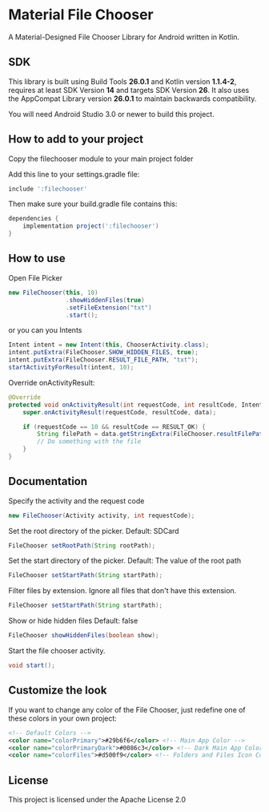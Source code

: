 # Material File Chooser

A Material-Designed File Chooser Library for Android written in Kotlin.

## SDK
This library is built using Build Tools **26.0.1** and Kotlin version **1.1.4-2**, requires at least SDK Version **14** and targets SDK Version **26**.
It also uses the AppCompat Library version **26.0.1** to maintain backwards compatibility.

You will need Android Studio 3.0 or newer to build this project.

## How to add to your project

Copy the filechooser module to your main project folder

Add this line to your settings.gradle file:
```gradle
include ':filechooser'
```
Then make sure your build.gradle file contains this:
```gradle
dependencies {
    implementation project(':filechooser')
}
```

## How to use

Open File Picker
```java
new FileChooser(this, 10)
                .showHiddenFiles(true)
                .setFileExtension("txt")
                .start();
```
or you can you Intents
```java
Intent intent = new Intent(this, ChooserActivity.class);
intent.putExtra(FileChooser.SHOW_HIDDEN_FILES, true);
intent.putExtra(FileChooser.RESULT_FILE_PATH, "txt");
startActivityForResult(intent, 10);
```

Override onActivityResult:
```java
@Override
protected void onActivityResult(int requestCode, int resultCode, Intent data) {
    super.onActivityResult(requestCode, resultCode, data);

    if (requestCode == 10 && resultCode == RESULT_OK) {
        String filePath = data.getStringExtra(FileChooser.resultFilePath);
        // Do something with the file
    }
}
```

## Documentation

Specify the activity and the request code
```java
new FileChooser(Activity activity, int requestCode);
```

Set the root directory of the picker.
Default: SDCard
```java
FileChooser setRootPath(String rootPath);
```

Set the start directory of the picker.
Default: The value of the root path
```java
FileChooser setStartPath(String startPath);
```
Filter files by extension.
Ignore all files that don't have this extension.
```java
FileChooser setStartPath(String startPath);
```

Show or hide hidden files
Default: false
```java
FileChooser showHiddenFiles(boolean show);
```

Start the file chooser activity.
```java
void start();
```

## Customize the look

If you want to change any color of the File Chooser, just redefine one of these colors in your own project:
```xml
<!-- Default Colors -->
<color name="colorPrimary">#29b6f6</color> <!-- Main App Color -->
<color name="colorPrimaryDark">#0086c3</color> <!-- Dark Main App Color -->
<color name="colorFiles">#d500f9</color> <!-- Folders and Files Icon Color -->
```

## License

This project is licensed under the Apache License 2.0
